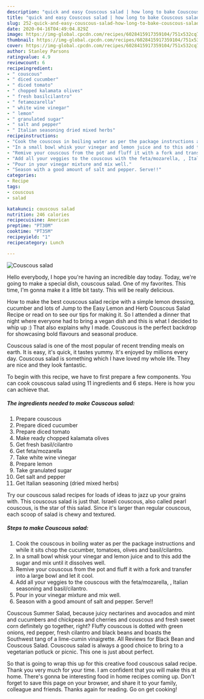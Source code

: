 ```yaml
---
description: "quick and easy Couscous salad | how long to bake Couscous salad"
title: "quick and easy Couscous salad | how long to bake Couscous salad"
slug: 252-quick-and-easy-couscous-salad-how-long-to-bake-couscous-salad
date: 2020-04-16T04:49:04.829Z
image: https://img-global.cpcdn.com/recipes/6028415917359104/751x532cq70/couscous-salad-recipe-main-photo.jpg
thumbnail: https://img-global.cpcdn.com/recipes/6028415917359104/751x532cq70/couscous-salad-recipe-main-photo.jpg
cover: https://img-global.cpcdn.com/recipes/6028415917359104/751x532cq70/couscous-salad-recipe-main-photo.jpg
author: Stanley Parsons
ratingvalue: 4.9
reviewcount: 6
recipeingredient:
- " couscous"
- " diced cucumber"
- " diced tomato"
- " chopped kalamata olives"
- " fresh basilcilantro"
- " fetamozarella"
- " white wine vinegar"
- " lemon"
- " granulated sugar"
- " salt and pepper"
- " Italian seasoning dried mixed herbs"
recipeinstructions:
- "Cook the couscous in boiling water as per the package instructions and while it sits chop the cucumber, tomatoes, olives and basil/cilantro."
- "In a small bowl whisk your vinegar and lemon juice and to this add the sugar and mix until it dissolves well."
- "Remive your couscous from the pot and fluff it with a fork and transfer into a large bowl and let it cool."
- "Add all your veggies to the couscous with the feta/mozarella, , Italian seasoning and basil/cilantro."
- "Pour in your vinegar mixture and mix well."
- "Season with a good amount of salt and pepper. Serve!!"
categories:
- Recipe
tags:
- couscous
- salad

katakunci: couscous salad 
nutrition: 246 calories
recipecuisine: American
preptime: "PT30M"
cooktime: "PT35M"
recipeyield: "1"
recipecategory: Lunch

---
```



![Couscous salad](https://img-global.cpcdn.com/recipes/6028415917359104/751x532cq70/couscous-salad-recipe-main-photo.jpg)

Hello everybody, I hope you're having an incredible day today. Today, we're going to make a special dish, couscous salad. One of my favorites. This time, I'm gonna make it a little bit tasty. This will be really delicious.

How to make the best couscous salad recipe with a simple lemon dressing, cucumber and lots of Jump to the Easy Lemon and Herb Couscous Salad Recipe or read on to see our tips for making it. So I attended a dinner that night where everyone had to bring a vegan dish and this is what I decided to whip up :) That also explains why I made. Couscous is the perfect backdrop for showcasing bold flavours and seasonal produce.

Couscous salad is one of the most popular of recent trending meals on earth. It is easy, it's quick, it tastes yummy. It's enjoyed by millions every day. Couscous salad is something which I have loved my whole life. They are nice and they look fantastic.


To begin with this recipe, we have to first prepare a few components. You can cook couscous salad using 11 ingredients and 6 steps. Here is how you can achieve that.

<!--inarticleads1-->

##### The ingredients needed to make Couscous salad:

1. Prepare  couscous
1. Prepare  diced cucumber
1. Prepare  diced tomato
1. Make ready  chopped kalamata olives
1. Get  fresh basil/cilantro
1. Get  feta/mozarella
1. Take  white wine vinegar
1. Prepare  lemon
1. Take  granulated sugar
1. Get  salt and pepper
1. Get  Italian seasoning (dried mixed herbs)


Try our couscous salad recipes for loads of ideas to jazz up your grains with. This couscous salad is just that. Israeli couscous, also called pearl couscous, is the star of this salad. Since it&#39;s larger than regular couscous, each scoop of salad is chewy and textured. 

<!--inarticleads2-->

##### Steps to make Couscous salad:

1. Cook the couscous in boiling water as per the package instructions and while it sits chop the cucumber, tomatoes, olives and basil/cilantro.
1. In a small bowl whisk your vinegar and lemon juice and to this add the sugar and mix until it dissolves well.
1. Remive your couscous from the pot and fluff it with a fork and transfer into a large bowl and let it cool.
1. Add all your veggies to the couscous with the feta/mozarella, , Italian seasoning and basil/cilantro.
1. Pour in your vinegar mixture and mix well.
1. Season with a good amount of salt and pepper. Serve!!


Couscous Summer Salad, because juicy nectarines and avocados and mint and cucumbers and chickpeas and cherries and couscous and fresh sweet corn definitely go together, right? Fluffy couscous is dotted with green onions, red pepper, fresh cilantro and black beans and boasts the Southwest tang of a lime-cumin vinaigrette. All Reviews for Black Bean and Couscous Salad. Couscous salad is always a good choice to bring to a vegetarian potluck or picnic. This one is just about perfect. 

So that is going to wrap this up for this creative food couscous salad recipe. Thank you very much for your time. I am confident that you will make this at home. There's gonna be interesting food in home recipes coming up. Don't forget to save this page on your browser, and share it to your family, colleague and friends. Thanks again for reading. Go on get cooking!
